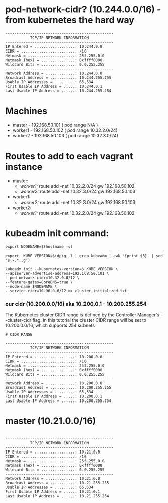 # pod-network-cidr? (10.244.0.0/16) - from kubernetes the hard way

```
------------------------------------------------
           TCP/IP NETWORK INFORMATION
------------------------------------------------
IP Entered = ..................: 10.244.0.0
CIDR = ........................: /16
Netmask = .....................: 255.255.0.0
Netmask (hex) = ...............: 0xffff0000
Wildcard Bits = ...............: 0.0.255.255
------------------------------------------------
Network Address = .............: 10.244.0.0
Broadcast Address = ...........: 10.244.255.255
Usable IP Addresses = .........: 65,534
First Usable IP Address = .....: 10.244.0.1
Last Usable IP Address = ......: 10.244.255.254
```



# Machines

* master - 192.168.50.101 ( pod range N/A )
* worker1 - 192.168.50.102 ( pod range 10.32.2.0/24)
* worker2 - 192.168.50.103 ( pod range 10.32.3.0/24)

# Routes to add to each vagrant instance
* master:
    * *worker1:* route add -net 10.32.2.0/24 gw 192.168.50.102
    * *worker2:* route add -net 10.32.3.0/24 gw 192.168.50.103
* worker1:
    * *worker2:* route add -net 10.32.3.0/24 gw 192.168.50.103
* worker2:
    * *worker1:* route add -net 10.32.2.0/24 gw 192.168.50.102

# kubeadm init command:

```
export NODENAME=$(hostname -s)

export _KUBE_VERSION=$(dpkg -l | grep kubeadm | awk '{print $3}' | sed 's,-.*,,g')

kubeadm init --kubernetes-version=$_KUBE_VERSION \
--apiserver-advertise-address=192.168.50.101 \
--pod-network-cidr=10.32.0.0/12 \
--feature-gates=CoreDNS=true \
--node-name $NODENAME \
--service-cidr=10.96.0.0/12 >> cluster_initialized.txt
```


### our cidr (10.200.0.0/16) aka 10.200.0.1 - 10.200.255.254

The Kubernetes cluster CIDR range is defined by the Controller Manager's --cluster-cidr flag. In this tutorial the cluster CIDR range will be set to 10.200.0.0/16, which supports 254 subnets

```
# CIDR RANGE

------------------------------------------------
           TCP/IP NETWORK INFORMATION
------------------------------------------------
IP Entered = ..................: 10.200.0.0
CIDR = ........................: /16
Netmask = .....................: 255.255.0.0
Netmask (hex) = ...............: 0xffff0000
Wildcard Bits = ...............: 0.0.255.255
------------------------------------------------
Network Address = .............: 10.200.0.0
Broadcast Address = ...........: 10.200.255.255
Usable IP Addresses = .........: 65,534
First Usable IP Address = .....: 10.200.0.1
Last Usable IP Address = ......: 10.200.255.254
```

# master (10.21.0.0/16)

```

------------------------------------------------
           TCP/IP NETWORK INFORMATION
------------------------------------------------
IP Entered = ..................: 10.21.0.0
CIDR = ........................: /16
Netmask = .....................: 255.255.0.0
Netmask (hex) = ...............: 0xffff0000
Wildcard Bits = ...............: 0.0.255.255
------------------------------------------------
Network Address = .............: 10.21.0.0
Broadcast Address = ...........: 10.21.255.255
Usable IP Addresses = .........: 65,534
First Usable IP Address = .....: 10.21.0.1
Last Usable IP Address = ......: 10.21.255.254
```
